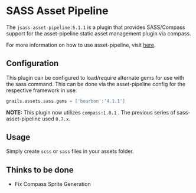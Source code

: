 SASS Asset Pipeline
==========================
The `jsass-asset-pipeline:5.1.1` is a plugin that provides SASS/Compass support for the asset-pipeline static asset management plugin via compass.

For more information on how to use asset-pipeline, visit [here](http://www.github.com/bertramdev/asset-pipeline).

Configuration
-------------

This plugin can be configured to load/require alternate gems for use with the sass command.
This can be done via the asset-pipeline config for the respective framework in use:

```groovy
grails.assets.sass.gems = ['bourbon':'4.1.1'] 
```

**NOTE:** This plugin now utilizes `compass:1.0.1` . The previous series of sass-asset-pipeline used `0.7.x`.

Usage
-----
Simply create `scss` or `sass` files in your assets folder. 


Thinks to be done
-----------------

* Fix Compass Sprite Generation